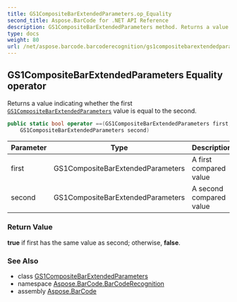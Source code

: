 ```yaml
---
title: GS1CompositeBarExtendedParameters.op_Equality
second_title: Aspose.BarCode for .NET API Reference
description: GS1CompositeBarExtendedParameters method. Returns a value indicating whether the first GS1CompositeBarExtendedParameters value is equal to the second
type: docs
weight: 80
url: /net/aspose.barcode.barcoderecognition/gs1compositebarextendedparameters/op_equality/
---
```

## GS1CompositeBarExtendedParameters Equality operator

Returns a value indicating whether the first [`GS1CompositeBarExtendedParameters`](../) value is equal to the second.

```csharp
public static bool operator ==(GS1CompositeBarExtendedParameters first, 
    GS1CompositeBarExtendedParameters second)
```

| Parameter | Type | Description |
| --- | --- | --- |
| first | GS1CompositeBarExtendedParameters | A first compared value |
| second | GS1CompositeBarExtendedParameters | A second compared value |

### Return Value

**true** if first has the same value as second; otherwise, **false**.

### See Also

* class [GS1CompositeBarExtendedParameters](../)
* namespace [Aspose.BarCode.BarCodeRecognition](../../../aspose.barcode.barcoderecognition/)
* assembly [Aspose.BarCode](../../../)


